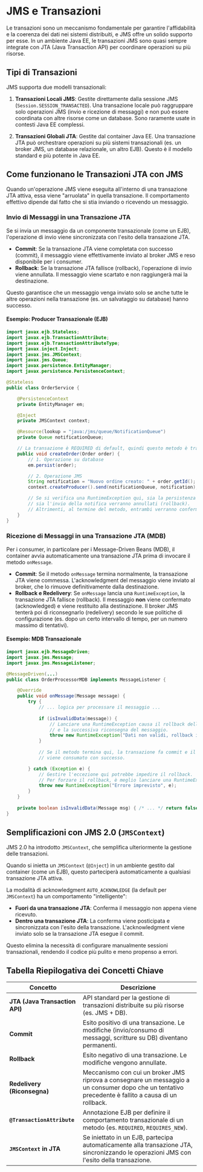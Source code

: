 # JMS e Transazioni

Le transazioni sono un meccanismo fondamentale per garantire l'affidabilità e la coerenza dei dati nei sistemi distribuiti, e JMS offre un solido supporto per esse. In un ambiente Java EE, le transazioni JMS sono quasi sempre integrate con JTA (Java Transaction API) per coordinare operazioni su più risorse.

## Tipi di Transazioni

JMS supporta due modelli transazionali:

1. **Transazioni Locali JMS**: Gestite direttamente dalla sessione JMS (`Session.SESSION_TRANSACTED`). Una transazione locale può raggruppare solo operazioni JMS (invio e ricezione di messaggi) e non può essere coordinata con altre risorse come un database. Sono raramente usate in contesti Java EE complessi.

2. **Transazioni Globali JTA**: Gestite dal container Java EE. Una transazione JTA può orchestrare operazioni su più sistemi transazionali (es. un broker JMS, un database relazionale, un altro EJB). Questo è il modello standard e più potente in Java EE.

## Come funzionano le Transazioni JTA con JMS

Quando un'operazione JMS viene eseguita all'interno di una transazione JTA attiva, essa viene "arruolata" in quella transazione. Il comportamento effettivo dipende dal fatto che si stia inviando o ricevendo un messaggio.

### Invio di Messaggi in una Transazione JTA

Se si invia un messaggio da un componente transazionale (come un EJB), l'operazione di invio viene sincronizzata con l'esito della transazione JTA.

- **Commit**: Se la transazione JTA viene completata con successo (commit), il messaggio viene effettivamente inviato al broker JMS e reso disponibile per i consumer.
- **Rollback**: Se la transazione JTA fallisce (rollback), l'operazione di invio viene annullata. Il messaggio viene scartato e non raggiungerà mai la destinazione.

Questo garantisce che un messaggio venga inviato solo se anche tutte le altre operazioni nella transazione (es. un salvataggio su database) hanno successo.

#### Esempio: Producer Transazionale (EJB)

```java
import javax.ejb.Stateless;
import javax.ejb.TransactionAttribute;
import javax.ejb.TransactionAttributeType;
import javax.inject.Inject;
import javax.jms.JMSContext;
import javax.jms.Queue;
import javax.persistence.EntityManager;
import javax.persistence.PersistenceContext;

@Stateless
public class OrderService {

    @PersistenceContext
    private EntityManager em;

    @Inject
    private JMSContext context;

    @Resource(lookup = "java:/jms/queue/NotificationQueue")
    private Queue notificationQueue;

    // La transazione è REQUIRED di default, quindi questo metodo è transazionale
    public void createOrder(Order order) {
        // 1. Operazione su database
        em.persist(order);

        // 2. Operazione JMS
        String notification = "Nuovo ordine creato: " + order.getId();
        context.createProducer().send(notificationQueue, notification);

        // Se si verifica una RuntimeException qui, sia la persistenza dell'ordine
        // sia l'invio della notifica verranno annullati (rollback).
        // Altrimenti, al termine del metodo, entrambi verranno confermati (commit).
    }
}
```

### Ricezione di Messaggi in una Transazione JTA (MDB)

Per i consumer, in particolare per i Message-Driven Beans (MDB), il container avvia automaticamente una transazione JTA prima di invocare il metodo `onMessage`.

- **Commit**: Se il metodo `onMessage` termina normalmente, la transazione JTA viene commessa. L'acknowledgment del messaggio viene inviato al broker, che lo rimuove definitivamente dalla destinazione.
- **Rollback e Redelivery**: Se `onMessage` lancia una `RuntimeException`, la transazione JTA fallisce (rollback). Il messaggio **non** viene confermato (acknowledged) e viene restituito alla destinazione. Il broker JMS tenterà poi di riconsegnarlo (redelivery) secondo le sue politiche di configurazione (es. dopo un certo intervallo di tempo, per un numero massimo di tentativi).

#### Esempio: MDB Transazionale

```java
import javax.ejb.MessageDriven;
import javax.jms.Message;
import javax.jms.MessageListener;

@MessageDriven(...)
public class OrderProcessorMDB implements MessageListener {

    @Override
    public void onMessage(Message message) {
        try {
            // ... logica per processare il messaggio ...
            
            if (isInvalidData(message)) {
                // Lanciare una RuntimeException causa il rollback della transazione
                // e la successiva riconsegna del messaggio.
                throw new RuntimeException("Dati non validi, rollback in corso.");
            }
            
            // Se il metodo termina qui, la transazione fa commit e il messaggio
            // viene consumato con successo.

        } catch (Exception e) {
            // Gestire l'eccezione qui potrebbe impedire il rollback.
            // Per forzare il rollback, è meglio lanciare una RuntimeException.
            throw new RuntimeException("Errore imprevisto", e);
        }
    }
    
    private boolean isInvalidData(Message msg) { /* ... */ return false; }
}
```

## Semplificazioni con JMS 2.0 (`JMSContext`)

JMS 2.0 ha introdotto `JMSContext`, che semplifica ulteriormente la gestione delle transazioni.

Quando si inietta un `JMSContext` (`@Inject`) in un ambiente gestito dal container (come un EJB), questo parteciperà automaticamente a qualsiasi transazione JTA attiva.

La modalità di acknowledgment `AUTO_ACKNOWLEDGE` (la default per `JMSContext`) ha un comportamento "intelligente":

- **Fuori da una transazione JTA**: Conferma il messaggio non appena viene ricevuto.
- **Dentro una transazione JTA**: La conferma viene posticipata e sincronizzata con l'esito della transazione. L'acknowledgment viene inviato solo se la transazione JTA esegue il commit.

Questo elimina la necessità di configurare manualmente sessioni transazionali, rendendo il codice più pulito e meno propenso a errori.

## Tabella Riepilogativa dei Concetti Chiave

| Concetto | Descrizione |
| --- | --- |
| **JTA (Java Transaction API)** | API standard per la gestione di transazioni distribuite su più risorse (es. JMS + DB). |
| **Commit** | Esito positivo di una transazione. Le modifiche (invio/consumo di messaggi, scritture su DB) diventano permanenti. |
| **Rollback** | Esito negativo di una transazione. Le modifiche vengono annullate. |
| **Redelivery (Riconsegna)** | Meccanismo con cui un broker JMS riprova a consegnare un messaggio a un consumer dopo che un tentativo precedente è fallito a causa di un rollback. |
| **`@TransactionAttribute`** | Annotazione EJB per definire il comportamento transazionale di un metodo (es. `REQUIRED`, `REQUIRES_NEW`). |
| **`JMSContext` in JTA** | Se iniettato in un EJB, partecipa automaticamente alla transazione JTA, sincronizzando le operazioni JMS con l'esito della transazione. |
